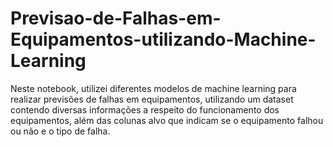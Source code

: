 # Previsao-de-Falhas-em-Equipamentos-utilizando-Machine-Learning
Neste notebook, utilizei diferentes modelos de machine learning para realizar previsões de falhas em equipamentos, utilizando um dataset contendo diversas informações a respeito do funcionamento dos equipamentos, além das colunas alvo que indicam se o equipamento falhou ou não e o tipo de falha. 
